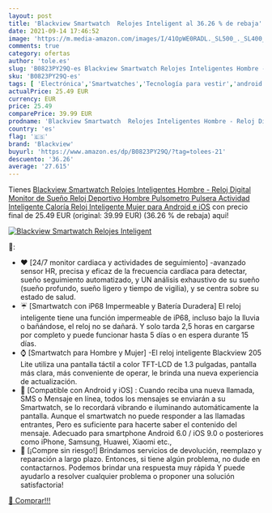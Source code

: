 ```yaml
---
layout: post
title: 'Blackview Smartwatch  Relojes Inteligent al 36.26 % de rebaja'
date: 2021-09-14 17:46:52
image: 'https://m.media-amazon.com/images/I/41OpWE0RADL._SL500_._SL400_.jpg'
comments: true
category: ofertas
author: 'tole.es'
slug: 'B0823PY29Q-es Blackview Smartwatch Relojes Inteligentes Hombre - Reloj...'
sku: 'B0823PY29Q-es'
tags: [ 'Electrónica','Smartwatches','Tecnología para vestir','android','blackview', ]
actualPrice: 25.49 EUR
currency: EUR
price: 25.49
comparePrice: 39.99 EUR
prodname: 'Blackview Smartwatch  Relojes Inteligentes Hombre - Reloj Digital Monitor de Sueño  Reloj Deportivo Hombre Pulsometro  Pulsera Actividad Inteligente Caloría  Reloj Inteligente Mujer para Android e iOS'
country: 'es'
flag: '🇪🇸'
brand: 'Blackview'
buyurl: 'https://www.amazon.es/dp/B0823PY29Q/?tag=tolees-21'
descuento: '36.26'
average: '27.615'
---
```


Tienes [Blackview Smartwatch  Relojes Inteligentes Hombre - Reloj Digital Monitor de Sueño  Reloj Deportivo Hombre Pulsometro  Pulsera Actividad Inteligente Caloría  Reloj Inteligente Mujer para Android e iOS](https://www.amazon.es/dp/B0823PY29Q/?tag=tolees-21) con precio final de  25.49 EUR (original: 39.99 EUR) (36.26 %  de rebaja) aqui!

[![Blackview Smartwatch  Relojes Inteligent](https://m.media-amazon.com/images/I/41OpWE0RADL._SL500_._SL400_.jpg)](https://www.amazon.es/dp/B0823PY29Q/?tag=tolees-21)

🔎:

- ❤️ [24/7 monitor cardiaca y actividades de seguimiento] -avanzado sensor HR, precisa y eficaz de la frecuencia cardíaca para detectar, sueño seguimiento automatizado, y UN análisis exhaustivo de su sueño (sueño profundo, sueño ligero y tiempo de vigilia), y se centra sobre su estado de salud.
- ☔ [Smartwatch con iP68 Impermeable y Batería Duradera] El reloj inteligente tiene una función impermeable de iP68, incluso bajo la lluvia o bañándose, el reloj no se dañará. Y solo tarda 2,5 horas en cargarse por completo y puede funcionar hasta 5 días o en espera durante 15 días.
- ⌚ [Smartwatch para Hombre y Mujer] -El reloj inteligente Blackview 205 Lite utiliza una pantalla táctil a color TFT-LCD de 1.3 pulgadas, pantalla más clara, más conveniente de operar, le brinda una nueva experiencia de actualización.
- 📱 [Compatible con Android y iOS] : Cuando reciba una nueva llamada, SMS o Mensaje en línea, todos los mensajes se enviarán a su Smartwatch, se lo recordará vibrando e iluminando automáticamente la pantalla. Aunque el smartwatch no puede responder a las llamadas entrantes, Pero es suficiente para hacerte saber el contenido del mensaje. Adecuado para smartphone Android 6.0 / iOS 9.0 o posteriores como iPhone, Samsung, Huawei, Xiaomi etc.,
- 💯 [¡Compre sin riesgo!] Brindamos servicios de devolución, reemplazo y reparación a largo plazo. Entonces, si tiene algún problema, no dude en contactarnos. Podemos brindar una respuesta muy rápida Y puede ayudarlo a resolver cualquier problema o proponer una solución satisfactoria!

[🛒 Comprar!!!](https://www.amazon.es/dp/B0823PY29Q/?tag=tolees-21)
